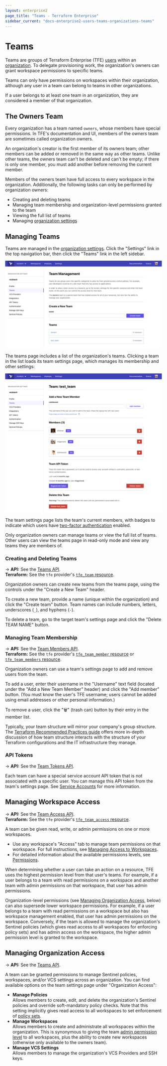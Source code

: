 ```yaml
---
layout: enterprise2
page_title: "Teams - Terraform Enterprise"
sidebar_current: "docs-enterprise2-users-teams-organizations-teams"
---
```


[organizations]: ./organizations.html
[organization settings]: ./organizations.html#organization-settings
[users]: ./users.html

# Teams

Teams are groups of Terraform Enterprise (TFE) [users][] within an [organization][organizations]. To delegate provisioning work, the organization's owners can grant workspace permissions to specific teams.

Teams can only have permissions on workspaces within their organization, although any user in a team can belong to teams in other organizations.

If a user belongs to at least one team in an organization, they are considered a member of that organization.

## The Owners Team

Every organization has a team named `owners`, whose members have special permissions. In TFE's documentation and UI, members of the owners team are sometimes called organization owners.

An organization's creator is the first member of its owners team; other members can be added or removed in the same way as other teams. Unlike other teams, the owners team can't be deleted and can't be empty; if there is only one member, you must add another before removing the current member.

Members of the owners team have full access to every workspace in the organization. Additionally, the following tasks can only be performed by organization owners:

- Creating and deleting teams
- Managing team membership and organization-level permissions granted to the team
- Viewing the full list of teams
- Managing [organization settings][]

## Managing Teams

Teams are managed in the [organization settings][]. Click the "Settings" link in the top navigation bar, then click the "Teams" link in the left sidebar.

![Screenshot: the teams page, displaying a list of teams. Each team's entry shows how many members it has.](./images/teams-list.png)

The teams page includes a list of the organization's teams. Clicking a team in the list loads its team settings page, which manages its membership and other settings:

![Screenshot: a team's settings page](./images/teams-team-settings.png)

The team settings page lists the team's current members, with badges to indicate which users have [two-factor authentication](./2fa.html) enabled.

Only organization owners can manage teams or view the full list of teams. Other users can view the teams page in read-only mode and view any teams they are members of.

### Creating and Deleting Teams

-> **API:** See the [Teams API](../api/teams.html). <br/>
**Terraform:** See the `tfe` provider's [`tfe_team` resource](/docs/providers/tfe/r/team.html).


Organization owners can create new teams from the teams page, using the controls under the "Create a New Team" header.

To create a new team, provide a name (unique within the organization) and click the "Create team" button. Team names can include numbers, letters, underscores (`_`), and hyphens (`-`).

To delete a team, go to the target team's settings page and click the "Delete TEAM NAME" button.

### Managing Team Membership

-> **API:** See the [Team Members API](../api/team-members.html). <br/>
**Terraform:** See the `tfe` provider's [`tfe_team_member` resource](/docs/providers/tfe/r/team_member.html) or [`tfe_team_members` resource](/docs/providers/tfe/r/team_members.html).

Organization owners can use a team's settings page to add and remove users from the team.

To add a user, enter their username in the "Username" text field (located under the "Add a New Team Member" header) and click the "Add member" button. (You must know the user's TFE username; users cannot be added using email addresses or other personal information.)

To remove a user, click the "🗑" (trash can) button by their entry in the member list.

Typically, your team structure will mirror your company's group structure. The [Terraform Recommended Practices guide](/docs/enterprise/guides/recommended-practices/index.html) offers more in-depth discussion of how team structure interacts with the structure of your Terraform configurations and the IT infrastructure they manage.

### API Tokens

-> **API:** See the [Team Tokens API](../api/team-tokens.html).

Each team can have a special service account API token that is not associated with a specific user. You can manage this API token from the team's settings page. See [Service Accounts](./service-accounts.html) for more information.

## Managing Workspace Access

-> **API:** See the [Team Access API](../api/team-access.html). <br/>
**Terraform:** See the `tfe` provider's [`tfe_team_access` resource](/docs/providers/tfe/r/team_access.html).

A team can be given read, write, or admin permissions on one or more workspaces.

- Use any workspace's "Access" tab to manage team permissions on that workspace. For full instructions, see [Managing Access to Workspaces](../workspaces/access.html).
- For detailed information about the available permissions levels, see [Permissions](./permissions.html).

When determining whether a user can take an action on a resource, TFE uses the highest permission level from that user's teams. For example, if a user belongs to a team with read permissions on a workspace and another team with admin permissions on that workspace, that user has admin permissions.

Organization-level permissions (see [Managing Organization Access](./teams.html#managing-organization-access), below) can also supersede lower workspace permissions. For example, if a user belongs to a team with read permissions on a workspace but also has workspace management enabled, that user has admin permissions on the workspace. Conversely, if the team is allowed to manage the organization's Sentinel policies (which gives read access to all workspaces for enforcing policy sets) and has admin access on the workspace, the higher admin permission level is granted to the workspace.

## Managing Organization Access

-> **API:** See the [Teams API](../api/teams.html). <br/>

A team can be granted permissions to manage Sentinel policies, workspaces, and/or VCS settings across an organization. You can find available options on the team settings page under "Organization Access":

- **Manage Policies**  
Allows members to create, edit, and delete the organization's Sentinel policies and override soft-mandatory policy checks. Note that this setting implicitly gives read access to all workspaces to set enforcement of [policy sets](../sentinel/manage-policies.html).
- **Manage Workspaces**  
Allows members to create and administrate all workspaces within the organization. This is synonymous to giving the team [admin permission level](./permissions.html) to all workspaces, plus the ability to create new workspaces (otherwise only available to the owners team). 
- **Manage VCS Settings**  
Allows members to manage the organization's VCS Providers and SSH keys.
